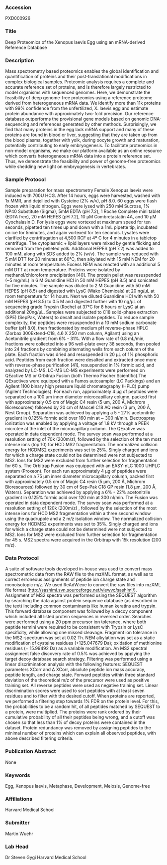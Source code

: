 ### Accession
PXD000926

### Title
Deep Proteomics of the Xenopus laevis Egg using an mRNA-derived Reference Database

### Description
Mass spectrometry based proteomics enables the global identification and quantification of proteins and their post-translational modifications in complex biological samples. Proteomic analysis requires a complete and accurate reference set of proteins, and is therefore largely restricted to model organisms with sequenced genomes. Here, we demonstrate the feasibility of deep genome-free proteomics using a reference proteome derived from heterogeneous mRNA data. We identify more than 11k proteins with 99% confidence from the unfertilized, X. laevis egg and estimate protein abundance with approximately two-fold precision. Our reference database outperforms the provisional gene models based on genomic DNA-sequencing and references generated by other methods. Surprisingly, we find that many proteins in the egg lack mRNA support and many of these proteins are found in blood or liver, suggesting that they are taken up from the blood plasma, together with yolk, during oocyte growth and maturation, potentially contributing to early embryogenesis. To facilitate proteomics in non-model organisms, we make our platform available as an online resource which converts heterogeneous mRNA data into a protein reference set. Thus, we demonstrate the feasibility and power of genome-free proteomics while shedding new light on embryogenesis in vertebrates.

### Sample Protocol
Sample preparation for mass spectrometry Female Xenopus laevis were induced with 700U HCG.  After 14 hours, eggs were harvested, washed with 1x MMR, and dejellied with Cysteine (2% w/v), pH 8.0. 60 eggs were flash frozen with liquid nitrogen. Eggs were lysed with 250 mM Sucrose, 1% NP40 Substitute (Sigma), 5mM EDTA (pH 7.2), 1 Roche Complete mini tablet (EDTA free), 20 mM HEPES (pH 7.2), 10 µM Combretastatin 4A, and 10 µM Cyochalasin D. For lysis eggs were vortexed at maximum speed for ten seconds, pipetted ten times up and down with a 1mL pipette tip, incubated on ice for 5minutes, and again vortexed for ten seconds. Lysates were clarified by centrifugation at 4,500 RCF at 4º C for 4 minutes in a tabletop centrifuge. The cytoplasmic + lipid layers were mixed by gentle flicking and removed from the pelleted yolk. Additional HEPES (pH 7.2) was added to 100 mM, along with SDS added to 2% (w/v). The sample was reduced with 5 mM DTT for 20 minutes at 60°C, then alkylated with 15 mM NEM for 20 minutes at room temperature. Excess NEM was reacted with an additional 5 mM DTT at room temperature. Proteins were isolated by methanol/chloroform precipitation [40]. The protein pellet was resuspended (~5 mg/mL) in 6 M Guanidine HCl in 50 mM HEPES (pH 8.5) and sonicated for five minutes. The sample was diluted to 2 M Guanidine with 50 mM HEPES (pH 8.5) and digested with LysC (Wako Chemicals) at 20 ng/µL at room temperature for 14 hours. Next we diluted Guanidine HCl with  with 50 mM HEPES (pH 8.5) to 0.5 M and digested further with 10 ng/µL of sequencing grade Trypsin (Roche) at 37°C for 8 hours or LysC at an additional 20ng/µL. Samples were subjected to C18 solid-phase extraction (SPE) (SepPak, Waters) to desalt and isolate peptides. To reduce sample complexity, the peptides were resuspended in a 10 mM sodium carbonate buffer (pH 8.0), then fractionated by medium pH reverse-phase HPLC (Zorbax 300Extend-C18, 4.6 X 250 mm column, Agilant) using an Acetonitrile gradient from 6% - 31%. With a flow rate of 0.8 mL/min, fractions were collected into a 96 well-plate every 38 seconds, then pooled into 24 fractions by combining alternating wells from each column of the plate. Each fraction was dried and resuspended in 20 µL of 1% phosphoric acid. Peptides from each fraction were desalted and extracted once more with reverse-phase purification [41],  resuspended in 1% formic acid, and analyzed by LC-MS. LC-MS  LC-MS experiments were performed on QEactive MS or Orbitrap Fusion (both Thermo Fischer Scientific).The QExactives were equipped with a Famos autosampler (LC Packings) and an Agilent 1100 binary high pressure liquid chromatography (HPLC) pump (Agilent Technologies). For each run, approximately 4 μg of peptides were separated on a 100 μm inner diameter microcapillary column, packed first with approximately 0.5 cm of Magic C4 resin (5 um, 200 Å, Michrom Bioresources) followed by 20 cm of Maccel C18 AQ resin (3 μm, 200 Å, Nest Group). Separation was achieved by applying a 5 - 27% acetonitrile gradient in 0.125% formic acid over 160 min at ~ 300 nl/min. Electrospray ionization was enabled by applying a voltage of 1.8 kV through a PEEK microtee at the inlet of the microcapillary column. The QExative was operated in data dependent mode. The survey scan was performed at a resolution setting of 70k (200m/z), followed by the selection of the ten most intense ions (top 10) for HCD MS2 fragmentation. The normalized collision energy for HCDMS2 experiments was set to 25%. Singly charged and ions for which a charge state could not be determined were not subjected to MS2. Ions for MS2 were excluded from further selection for fragmentation for 60 s. The Orbitrap Fusion was equipped with an EASY-nLC 1000 UHPLC system (Proxeon). For each run approximately 4 μg of peptides were separated on a 75 μm inner diameter microcapillary column, packed first with approximately 0.5 cm of Magic C4 resin (5 μm, 200 Å, Michrom Bioresources) followed by 30 cm of Sep-Pak C18 GP resin (1.8 μm, 200 Å, Waters). Separation was achieved by applying a 6% - 22% acetonitrile gradient in 0.125% formic acid over 120 min at 300 nl/min. The Fusion was operated in data dependent mode. The survey scan was performed at a resolution setting of 120k (200m/z) , followed by the selection of the most intense ions for HCD MS2 fragmentation within a three second window using the quadrupole and a 2 m/z isolation window. The normalized collision energy for HCDMS2 experiments was set to 35%. Singly charged and ions for which a charge state could not be determined were not subjected to MS2. Ions for MS2 were excluded from further selection for fragmentation for 45 s. MS2 spectra were acquired in the Orbitrap with 15k resolution (200 m/z).

### Data Protocol
A suite of software tools developed in-house was used to convert mass spectrometric data from the RAW file to the mzXML format, as well as to correct erroneous assignments of peptide ion charge state and monoisotopic m/z. We used ReAdW.exe to convert the raw files into mzXML file format (http://sashimi.svn.sourceforge.net/viewvc/sashimi/). Assignment of MS2 spectra was performed using the SEQUEST algorithm by searching the data against protein sequence database (as described in the text) including common contaminants like human keratins and trypsin. This forward database component was followed by a decoy component which included all listed protein sequences in reversed order. Searches were performed using a 20 ppm precursor ion tolerance, where both peptide termini were required to be consistent with Trypsin or LysC specificity, while allowing one missed cleavage. Fragment ion tolerance in the MS2-spectrum was set at 0.02 Th. NEM alkylation was set as a static modification of cysteine residues (+125.047679 Da); oxidation of methionine residues (+ 15.99492 Da) as a variable modification. An MS2 spectral assignment false discovery rate of 0.5% was achieved by applying the target decoy database search strategy. Filtering was performed using a linear discrimination analysis with the following features: SEQUEST parameters XCorr and Δ XCorr, absolute peptide ion mass accuracy, peptide length, and charge state. Forward peptides within three standard deviation of the theoretical m/z of the precursor were used as positive training set. All reverse peptides were used as negative training set. Linear discrimination scores were used to sort peptides with at least seven residues and to filter with the desired cutoff. When proteins are reported, we performed a filtering step towards 1% FDR on the protein level. For this, the probabilities to be a random hit, of all peptides matched by SEQUEST to a protein, were multiplied. The proteins were rank ordered by their cumulative probability of all their peptides being wrong, and a cutoff was chosen so that less than 1% of decoy proteins were contained in the dataset. Protein redundancy was removed by assigning peptides to the minimal number of proteins which can explain all observed peptides, with above described filtering criteria.

### Publication Abstract
None

### Keywords
Egg, Xenopus laevis, Metaphase, Development, Meiosis, Genome-free

### Affiliations
Harvard Medical School

### Submitter
Martin Wuehr

### Lab Head
Dr Steven Gygi
Harvard Medical School


